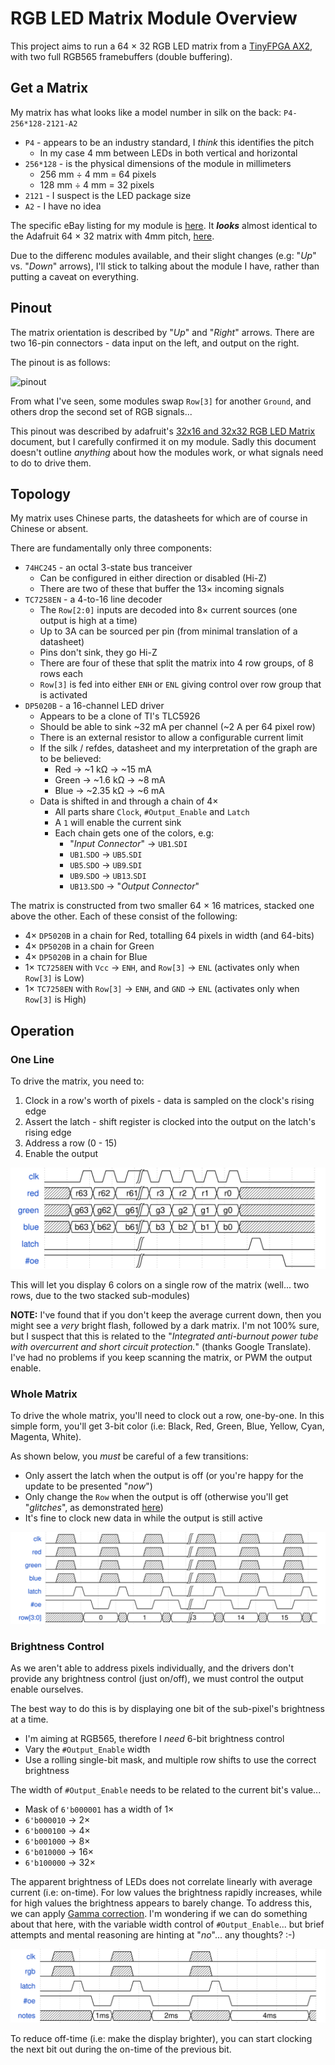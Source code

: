 # RGB LED Matrix Module Overview

This project aims to run a 64 &times; 32 RGB LED matrix from a [TinyFPGA AX2](https://store.tinyfpga.com/products/tinyfpga-a2), with two full RGB565 framebuffers (double buffering).

## Get a Matrix

My matrix has what looks like a model number in silk on the back: `P4-256*128-2121-A2`

  - `P4` - appears to be an industry standard, I _think_ this identifies the pitch
    - In my case 4 mm between LEDs in both vertical and horizontal
  - `256*128` - is the physical dimensions of the module in millimeters
    - 256 mm &divide; 4 mm = 64 pixels
    - 128 mm &divide; 4 mm = 32 pixels
  - `2121` - I suspect is the LED package size
  - `A2` - I have no idea

The specific eBay listing for my module is [here](https://www.ebay.co.uk/itm/x/272157054443).
It _**looks**_ almost identical to the Adafruit 64 &times; 32 matrix with 4mm pitch, [here](https://www.adafruit.com/product/2278).

Due to the differenc modules available, and their slight changes (e.g: "_Up_" vs. "_Down_" arrows), I'll stick to talking about the module I have, rather than putting a caveat on everything.

## Pinout

The matrix orientation is described by "_Up_" and "_Right_" arrows.
There are two 16-pin connectors - data input on the left, and output on the right.

The pinout is as follows:

![pinout](rgb_led_matrix_pinout.png)

From what I've seen, some modules swap `Row[3]` for another `Ground`, and others drop the second set of RGB signals...

This pinout was described by adafruit's [32x16 and 32x32 RGB LED Matrix](https://cdn-learn.adafruit.com/downloads/pdf/32x16-32x32-rgb-led-matrix.pdf) document, but I carefully confirmed it on my module.
Sadly this document doesn't outline _anything_ about how the modules work, or what signals need to do to drive them.

## Topology

My matrix uses Chinese parts, the datasheets for which are of course in Chinese or absent.

There are fundamentally only three components:

  - `74HC245` - an octal 3-state bus tranceiver
    - Can be configured in either direction or disabled (Hi-Z)
    - There are two of these that buffer the 13&times; incoming signals
  - `TC7258EN` - a 4-to-16 line decoder
    - The `Row[2:0]` inputs are decoded into 8&times; current sources (one output is high at a time)
    - Up to 3A can be sourced per pin (from minimal translation of a datasheet)
    - Pins don't sink, they go Hi-Z
    - There are four of these that split the matrix into 4 row groups, of 8 rows each
    - `Row[3]` is fed into either `ENH` or `ENL` giving control over row group that is activated
  - `DP5020B` - a 16-channel LED driver
    - Appears to be a clone of TI's TLC5926
    - Should be able to sink ~32 mA per channel (~2 A per 64 pixel row)
    - There is an external resistor to allow a configurable current limit
    - If the silk / refdes, datasheet and my interpretation of the graph are to be believed:
      - Red &rarr; ~1 k&ohm; &rarr; ~15 mA
      - Green &rarr; ~1.6 k&ohm; &rarr; ~8 mA
      - Blue &rarr; ~2.35 k&ohm; &rarr; ~6 mA
    - Data is shifted in and through a chain of 4&times;
      - All parts share `Clock`, `#Output_Enable` and `Latch`
      - A `1` will enable the current sink
      - Each chain gets one of the colors, e.g:
        - "_Input Connector_" &rarr; `UB1`.`SDI`
        - `UB1`.`SDO` &rarr; `UB5`.`SDI`
        - `UB5`.`SDO` &rarr; `UB9`.`SDI`
        - `UB9`.`SDO` &rarr; `UB13`.`SDI`
        - `UB13`.`SDO` &rarr; "_Output Connector_"

The matrix is constructed from two smaller 64 &times; 16 matrices, stacked one above the other.
Each of these consist of the following:

  - 4&times; `DP5020B` in a chain for Red, totalling 64 pixels in width (and 64-bits)
  - 4&times; `DP5020B` in a chain for Green
  - 4&times; `DP5020B` in a chain for Blue
  - 1&times; `TC7258EN` with `Vcc` &rarr; `ENH`, and `Row[3]` &rarr; `ENL` (activates only when `Row[3]` is Low)
  - 1&times; `TC7258EN` with `Row[3]` &rarr; `ENH`, and `GND` &rarr; `ENL` (activates only when `Row[3]` is High)

## Operation

### One Line

To drive the matrix, you need to:

  1. Clock in a row's worth of pixels - data is sampled on the clock's rising edge
  2. Assert the latch - shift register is clocked into the output on the latch's rising edge
  3. Address a row (0 - 15)
  4. Enable the output

![row shift waveform](row_shift.svg)

This will let you display 6 colors on a single row of the matrix (well... two rows, due to the two stacked sub-modules)

**NOTE:** I've found that if you don't keep the average current down, then you might see a _very_ bright flash, followed by a dark matrix.
I'm not 100% sure, but I suspect that this is related to the "_Integrated anti-burnout power tube with overcurrent and short circuit protection._" (thanks Google Translate).
I've had no problems if you keep scanning the matrix, or PWM the output enable.

### Whole Matrix

To drive the whole matrix, you'll need to clock out a row, one-by-one.
In this simple form, you'll get 3-bit color (i.e: Black, Red, Green, Blue, Yellow, Cyan, Magenta, White).

As shown below, you _must_ be careful of a few transitions:

  - Only assert the latch when the output is off (or you're happy for the update to be presented "_now_")
  - Only change the `Row` when the output is off (otherwise you'll get "_glitches_", as demonstrated [here](https://www.youtube.com/watch?v=tG1vObOIVQ4))
  - It's fine to clock new data in while the output is still active

![full scan waveform](full_scan.svg)

### Brightness Control

As we aren't able to address pixels individually, and the drivers don't provide any brightness control (just on/off), we must control the output enable ourselves.

The best way to do this is by displaying one bit of the sub-pixel's brightness at a time.

  - I'm aiming at RGB565, therefore I _need_ 6-bit brightness control
  - Vary the `#Output_Enable` width
  - Use a rolling single-bit mask, and multiple row shifts to use the correct brightness

The width of `#Output_Enable` needs to be related to the current bit's value...

  - Mask of `6'b000001` has a width of 1&times;
  - `6'b000010` &rarr; 2&times;
  - `6'b000100` &rarr; 4&times;
  - `6'b001000` &rarr; 8&times;
  - `6'b010000` &rarr; 16&times;
  - `6'b100000` &rarr; 32&times;

The apparent brightness of LEDs does not correlate linearly with average current (i.e: on-time).
For low values the brightness rapidly increases, while for high values the brightness appears to barely change.
To address this, we can apply [Gamma correction](https://en.wikipedia.org/wiki/Gamma_correction).
I'm wondering if we can do something about that here, with the variable width control of `#Output_Enable`... but brief attempts and mental reasoning are hinting at "_no_"... any thoughts? :-)

![brightness waveform](brightness.svg)

To reduce off-time (i.e: make the display brighter), you can start clocking the next bit out during the on-time of the previous bit.
